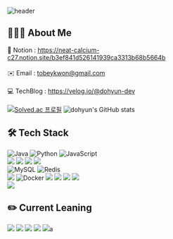 ![header](https://capsule-render.vercel.app/api?type=Rounded&color=438CB5&height=150&section=header&text=Hi,%20I'm%20Dohyun&fontSize=90&fontColor=FFFFFF)

## 🧑🏻‍💻 About Me
🤗 Notion : https://neat-calcium-c27.notion.site/b3ef841d526141939ca3313b68b5664b
</br></br>
✉️ Email : tobeykwon@gmail.com
</br></br>
💻 TechBlog : https://velog.io/@dohyun-dev 
</br></br>
[![Solved.ac 프로필](http://mazassumnida.wtf/api/v2/generate_badge?boj=tobikwon0425)](https://solved.ac/tobikwon0425)
![dohyun's GitHub stats](https://github-readme-stats.vercel.app/api?username=dohyun-dev&theme=react&show_icons=true) </br>

## 🛠 Tech Stack 
![Java](https://img.shields.io/badge/java-%23ED8B00.svg?style=for-the-badge&logo=java&logoColor=white)
![Python](https://img.shields.io/badge/python-3776AB?style=for-the-badge&logo=python&logoColor=white)
![JavaScript](https://img.shields.io/badge/JavaScript-F7DF1E?style=for-the-badge&logo=JavaScript&logoColor=black)
</br>
<img src="https://img.shields.io/badge/Spring Boot-6DB33F?style=for-the-badge&logo=Spring Boot&logoColor=white">
<img src="https://img.shields.io/badge/FastAPI-009688?style=for-the-badge&logo=FastAPI&logoColor=white">
<img src="https://img.shields.io/badge/JDBC Template-6DB33F?style=for-the-badge&logo=Spring Boot&logoColor=white">
<img src="https://img.shields.io/badge/JPA-59666C?style=for-the-badge&logo=Hibernate&logoColor=white">
</br>
![MySQL](https://img.shields.io/badge/MySQL-4479A1?style=for-the-badge&logo=MySQL&logoColor=white)
![Redis](https://img.shields.io/badge/Redis-DC382D?style=for-the-badge&logo=Redis&logoColor=white)
</br>
<img src="https://img.shields.io/badge/Amazon EC2-FF9900?style=for-the-badge&logo=Amazon EC2&logoColor=white">
![Docker](https://img.shields.io/badge/Docker-2496ED?style=for-the-badge&logo=Docker&logoColor=white)
<img src="https://img.shields.io/badge/NGINX-009639?style=for-the-badge&logo=NGINX&logoColor=white">
<img src="https://img.shields.io/badge/Jenkins-D24939?style=for-the-badge&logo=Jenkins&logoColor=white">
<img src="https://img.shields.io/badge/Apache Hadoop-66CCFF?style=for-the-badge&logo=apachehadoop&logoColor=white">
<img src="https://img.shields.io/badge/Apache Spark-E25A1C?style=for-the-badge&logo=apachespark&logoColor=white">
</br>
<img src="https://img.shields.io/badge/Android-3DDC84?style=for-the-badge&logo=Android&logoColor=white">

## ✏️ Current Leaning
<img src="https://img.shields.io/badge/Apache Kafka-231F20?style=for-the-badge&logo=Apache Kafka&logoColor=white"> <img src="https://img.shields.io/badge/Elastic Stack-005571?style=for-the-badge&logo=Elasticsearch&logoColor=white"> <img src="https://img.shields.io/badge/PyTorch-EE4C2C?style=for-the-badge&logo=PyTorch&logoColor=white"> <img src="https://img.shields.io/badge/scikit learn-F7931E?style=for-the-badge&logo=scikit-learn&logoColor=white"> <img src="https://img.shields.io/badge/Kubernetes-326CE5?style=for-the-badge&logo=Kubernetes&logoColor=white">a
